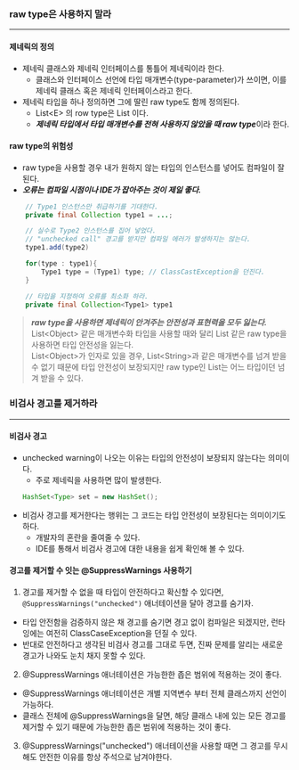 ### raw type은 사용하지 말라
---

#### 제네릭의 정의
- 제네릭 클래스와 제네릭 인터페이스를 통틀어 제네릭이라 한다.
  - 클래스와 인터페이스 선언에 타입 매개변수(type-parameter)가 쓰이면, 이를 제네릭 클래스 혹은 제네릭 인터페이스라고 한다.
- 제네릭 타입을 하나 정의하면 그에 딸린 raw type도 함께 정의된다.
  - List\<E\> 의 row type은 List 이다.
  - ***제네릭 타입에서 타입 매개변수를 전혀 사용하지 않았을 때 raw type***이라 한다.

#### raw type의 위험성
- raw type을 사용할 경우 내가 원하지 않는 타입의 인스턴스를 넣어도 컴파일이 잘된다.
- ***오류는 컴파일 시점이나 IDE가 잡아주는 것이 제일 좋다.***
```java
    // Type1 인스턴스만 취급하기를 기대한다.
    private final Collection type1 = ...;

    // 실수로 Type2 인스턴스를 집어 넣었다.
    // "unchecked call" 경고를 받지만 컴파일 에러가 발생하지는 않는다.
    type1.add(type2)

    for(type : type1){
        Type1 type = (Type1) type; // ClassCastException을 던진다.
    }

    // 타입을 지정하여 오류를 최소화 하라.
    private final Collection<Type1> type1
```
> ***raw type을 사용하면 제네릭이 안겨주는 안전성과 표현력을 모두 잃는다.*** <br/>
> List\<Object\> 같은 매개변수화 타입을 사용할 때와 달리 List 같은 raw type을 사용하면 타입 안전성을 잃는다. <br/>
> List\<Object\>가 인자로 있을 경우, List\<String\>과 같은 매개변수를 넘겨 받을 수 없기 때문에 타입 안전성이 보장되지만 raw type인 List는 어느 타입이던 넘겨 받을 수 있다. 

### 비검사 경고를 제거하라
---

#### 비검사 경고
- unchecked warning이 나오는 이유는 타입의 안전성이 보장되지 않는다는 의미이다.
  - 주로 제네릭을 사용하면 많이 발생한다.
  ```java
  HashSet<Type> set = new HashSet();
  ```
- 비검사 경고를 제거한다는 행위는 그 코드는 타입 안전성이 보장된다는 의미이기도 하다.
  - 개발자의 혼란을 줄여줄 수 있다.
  - IDE를 통해서 비검사 경고에 대한 내용을 쉽게 확인해 볼 수 있다.

#### 경고를 제거할 수 잇는 @SuppressWarnings 사용하기
1. 경고를 제거할 수 없을 때 타입이 안전하다고 확신할 수 있다면, `@SuppressWarnings("unchecked")` 애너테이션을 달아 경고를 숨기자.
  - 타입 안전함을 검증하지 않은 채 경고를 숨기면 경고 없이 컴파일은 되겠지만, 런타잉에는 여전히 ClassCaseException을 던질 수 있다.
  - 반대로 안전하다고 생각된 비검사 경고를 그대로 두면, 진짜 문제를 알리는 새로운 경고가 나와도 눈치 채지 못할 수 있다.
2. @SuppressWarnings 애너테이션은 가능한한 좁은 범위에 적용하는 것이 좋다.
  - @SuppressWarnings 애너테이션은 개별 지역변수 부터 전체 클래스까지 선언이 가능하다.
  - 클래스 전체에 @SuppressWarnings을 달면, 해당 클래스 내에 있는 모든 경고를 제거할 수 있기 때문에 가능한한 좁은 범위에 적용하는 것이 좋다.
3. @SuppressWarnings("unchecked") 애너테이션을 사용할 때면 그 경고를 무시해도 안전한 이유를 항상 주석으로 남겨야한다.
